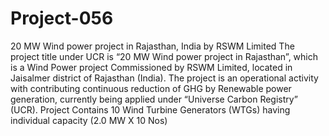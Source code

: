 # Project-056
20 MW Wind power project in Rajasthan, India by RSWM Limited
The project title under UCR is “20 MW Wind power project in Rajasthan”, which is a Wind Power project Commissioned by RSWM Limited, located in Jaisalmer district of Rajasthan (India). The project is an operational activity with contributing continuous reduction of GHG by Renewable power generation, currently being applied under “Universe Carbon Registry” (UCR). Project Contains 10 Wind Turbine Generators (WTGs) having individual capacity (2.0 MW X 10 Nos)
